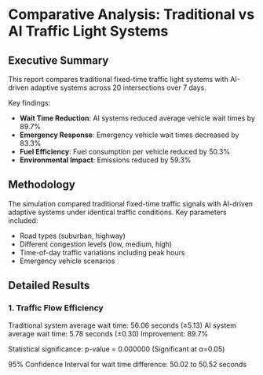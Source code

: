 # Comparative Analysis: Traditional vs AI Traffic Light Systems

## Executive Summary

This report compares traditional fixed-time traffic light systems with AI-driven adaptive systems across 20 intersections over 7 days.

Key findings:
- **Wait Time Reduction**: AI systems reduced average vehicle wait times by 89.7%
- **Emergency Response**: Emergency vehicle wait times decreased by 83.3%
- **Fuel Efficiency**: Fuel consumption per vehicle reduced by 50.3%
- **Environmental Impact**: Emissions reduced by 59.3%

## Methodology

The simulation compared traditional fixed-time traffic signals with AI-driven adaptive systems under identical traffic conditions.
Key parameters included:
- Road types (suburban, highway)
- Different congestion levels (low, medium, high)
- Time-of-day traffic variations including peak hours
- Emergency vehicle scenarios

## Detailed Results

### 1. Traffic Flow Efficiency

Traditional system average wait time: 56.06 seconds (±5.13)
AI system average wait time: 5.78 seconds (±0.30)
Improvement: 89.7%

Statistical significance: p-value = 0.000000 (Significant at α=0.05)

95% Confidence Interval for wait time difference: 50.02 to 50.52 seconds